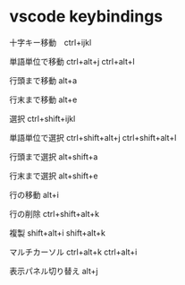 # vscode keybindings


十字キー移動　ctrl+ijkl

単語単位で移動
ctrl+alt+j
ctrl+alt+l

行頭まで移動
alt+a

行末まで移動
alt+e

選択
ctrl+shift+ijkl

単語単位で選択
ctrl+shift+alt+j
ctrl+shift+alt+l

行頭まで選択
alt+shift+a

行末まで選択
alt+shift+e

行の移動
alt+i

行の削除
ctrl+shift+alt+k

複製
shift+alt+i
shift+alt+k

マルチカーソル
ctrl+alt+k
ctrl+alt+i

表示パネル切り替え
alt+j
